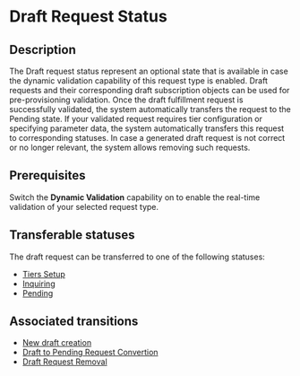 # Draft Request Status
## Description
The Draft request status represent an optional state that is available in case the dynamic validation capability of this request type is enabled. Draft requests and their corresponding draft subscription objects can be used for pre-provisioning validation. 
Once the draft fulfillment request is successfully validated, the system automatically transfers the request to the Pending state. If your validated request requires tier configuration or specifying parameter data, the system automatically transfers this request to corresponding statuses. 
In case a generated draft request is not correct or no longer relevant, the system allows removing such requests.
## Prerequisites
Switch the **Dynamic Validation** capability on to enable the real-time validation of your selected request type.
## Transferable statuses
The draft request can be transferred to one of the following statuses:

* [Tiers Setup](s-c-tiers-setup.html)
* [Inquiring](s-d-inquiring.html)
* [Pending](s-b-pending.html)

## Associated transitions
* [New draft creation](t-2-new-draft.html)
* [Draft to Pending Request Convertion](t-3-draft-pending.html)
* [Draft Request Removal](t-4-draft-deleted.html)
